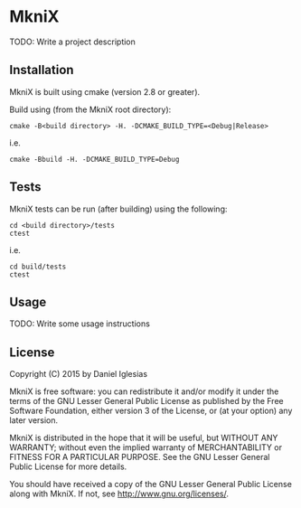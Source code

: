 # MkniX

TODO: Write a project description

## Installation

MkniX is built using cmake (version 2.8 or greater).

Build using (from the MkniX root directory):

```
cmake -B<build directory> -H. -DCMAKE_BUILD_TYPE=<Debug|Release>
```

i.e.

```
cmake -Bbuild -H. -DCMAKE_BUILD_TYPE=Debug
```

## Tests

MkniX tests can be run (after building) using the following:

```
cd <build directory>/tests
ctest
```

i.e.

```
cd build/tests
ctest
```

## Usage

TODO: Write some usage instructions

## License

Copyright (C) 2015 by Daniel Iglesias

MkniX is free software: you can redistribute it and/or modify
it under the terms of the GNU Lesser General Public License as
published by the Free Software Foundation, either version 3 of the
License, or (at your option) any later version.

MkniX is distributed in the hope that it will be useful,
but WITHOUT ANY WARRANTY; without even the implied warranty of
MERCHANTABILITY or FITNESS FOR A PARTICULAR PURPOSE.  See the
GNU Lesser General Public License for more details.

You should have received a copy of the GNU Lesser General Public
License along with MkniX.  If not, see <http://www.gnu.org/licenses/>.
